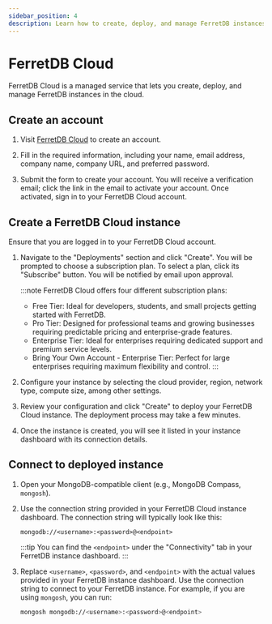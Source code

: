 ```yaml
---
sidebar_position: 4
description: Learn how to create, deploy, and manage FerretDB instances using FerretDB Cloud.
---
```


# FerretDB Cloud

FerretDB Cloud is a managed service that lets you create, deploy, and manage FerretDB instances in the cloud.

## Create an account

1. Visit [FerretDB Cloud](https://cloud.ferretdb.com/) to create an account.

2. Fill in the required information, including your name, email address, company name, company URL, and preferred password.

3. Submit the form to create your account.
   You will receive a verification email; click the link in the email to activate your account.
   Once activated, sign in to your FerretDB Cloud account.

## Create a FerretDB Cloud instance

Ensure that you are logged in to your FerretDB Cloud account.

1. Navigate to the "Deployments" section and click "Create".
   You will be prompted to choose a subscription plan.
   To select a plan, click its "Subscribe" button.
   You will be notified by email upon approval.

   :::note
   FerretDB Cloud offers four different subscription plans:
   - Free Tier: Ideal for developers, students, and small projects getting started with FerretDB.
   - Pro Tier: Designed for professional teams and growing businesses requiring predictable pricing and enterprise-grade features.
   - Enterprise Tier: Ideal for enterprises requiring dedicated support and premium service levels.
   - Bring Your Own Account - Enterprise Tier: Perfect for large enterprises requiring maximum flexibility and control.
     :::

2. Configure your instance by selecting the cloud provider, region, network type, compute size, among other settings.

3. Review your configuration and click "Create" to deploy your FerretDB Cloud instance.
   The deployment process may take a few minutes.

4. Once the instance is created, you will see it listed in your instance dashboard with its connection details.

## Connect to deployed instance

1. Open your MongoDB-compatible client (e.g., MongoDB Compass, `mongosh`).
2. Use the connection string provided in your FerretDB Cloud instance dashboard.
   The connection string will typically look like this:

   ```text
   mongodb://<username>:<password>@<endpoint>
   ```

   :::tip
   You can find the `<endpoint>` under the "Connectivity" tab in your FerretDB instance dashboard.
   :::

3. Replace `<username>`, `<password>`, and `<endpoint>` with the actual values provided in your FerretDB instance dashboard.
   Use the connection string to connect to your FerretDB instance.
   For example, if you are using `mongosh`, you can run:

   ```sh
   mongosh mongodb://<username>:<password>@<endpoint>
   ```
